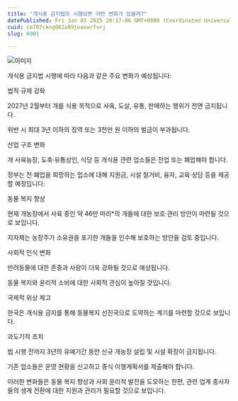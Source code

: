 ```yaml
---
title: "개식용 금지법이 시행되면 어떤 변화가 있을까?"
datePublished: Fri Jan 03 2025 20:17:06 GMT+0000 (Coordinated Universal Time)
cuid: cm707ckng002o09joaswrfvrj
slug: 6901

---
```



![이미지](https://cdn.hashnode.com/res/hashnode/image/upload/v1739261428713/c318b17a-e452-4740-9e30-ecc3880806e6.png)

개식용 금지법 시행에 따라 다음과 같은 주요 변화가 예상됩니다:

법적 규제 강화

2027년 2월부터 개를 식용 목적으로 사육, 도살, 유통, 판매하는 행위가 전면 금지됩니다.

위반 시 최대 3년 이하의 징역 또는 3천만 원 이하의 벌금이 부과됩니다.

산업 구조 변화

개 사육농장, 도축·유통상인, 식당 등 개식용 관련 업소들은 전업 또는 폐업해야 합니다.

정부는 전·폐업을 희망하는 업소에 대해 지원금, 시설 철거비, 융자, 교육·상담 등을 제공할 예정입니다.

동물 복지 향상

현재 개농장에서 사육 중인 약 46만 마리*의 개들에 대한 보호·관리 방안이 마련될 것으로 보입니다.

지자체는 농장주가 소유권을 포기한 개들을 인수해 보호하는 방안을 검토 중입니다.

사회적 인식 변화

반려동물에 대한 존중과 사랑이 더욱 강화될 것으로 예상됩니다.

동물 복지와 윤리적 소비에 대한 사회적 관심이 높아질 것입니다.

국제적 위상 제고

한국은 개식용 금지를 통해 동물복지 선진국으로 도약하는 계기를 마련할 것으로 보입니다.

과도기적 조치

법 시행 전까지 3년의 유예기간 동안 신규 개농장 설립 및 시설 확장이 금지됩니다.

기존 업소들은 운영 현황을 신고하고 종식 이행계획서를 제출해야 합니다.

이러한 변화들은 동물 복지 향상과 사회 윤리적 발전을 도모하는 한편, 관련 업계 종사자들의 생계 전환에 대한 지원과 관리가 필요할 것으로 보입니다.